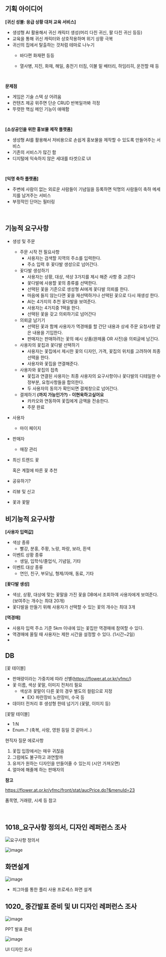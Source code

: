 ## 기획 아이디어

**[귀신 성불: 응급 상황 대처 교육 서비스]**

- 생성형 AI 활용해서 귀신 캐릭터 생성(머리 다친 귀신, 팔 다친 귀신 등등)
- 교육을 통해 귀신 캐릭터와 상호작용하며 위기 상황 극복
- 귀신의 집에서 탈출하는 것처럼 테마로 나누기
  - 바다편 화재편 등등
  - 열사병, 지진, 화재, 해일, 충전기 터짐, 이불 밑 배터리, 하임리히, 운전할 때 등
    
    <br>

**문제점**

- 게임은 기술 스택 상 어려움
- 컨텐츠 제공 위주면 단순 CRUD 반복일까봐 걱정
- 뚜렷한 핵심 메인 기능이 애매함

<br>

**[소상공인을 위한 홍보물 제작 플랫폼]**

- 생성형 AI를 활용해서 저비용으로 손쉽게 홍보물을 제작할 수 있도록 만들어주는 서비스
- 기존의 서비스가 많긴 함
- 디지털에 익숙하지 않은 세대를 타겟으로 UI

<br>

**[익명 축하 플랫폼]**

- 주변에 사람이 없는 외로운 사람들이 기념일을 등록하면 익명의 사람들이 축하 메세지를 남겨주는 서비스
- 부정적인 단어는 필터링

<br>

## 기능적 요구사항

- 생성 및 주문
    - 주문 시작 전 필요사항
        - 사용자는 검색할 지역의 주소를 입력한다.
        - 주소 입력 후 꽃다발 생성으로 넘어간다.
    - 꽃다발 생성하기
        - 사용자는 상황, 대상, 색상 3가지를  제시 해준 사항 중  고른다
        - 꽃다발에 사용할 꽃의 종류를 선택한다.
        - 선택된 꽃을 기준으로 생성형 AI에게 꽃다발 의뢰를 한다.
        - 마음에 들지 않는다면 꽃을 재선택하거나 선택된 꽃으로 다시 재생성 한다.
        - AI는 4가지의 추천 꽃다발을 보여준다.
        - 사용자는 4가지중 1택을 한다.
        - 선택된 꽃을 갖고 의뢰하기로 넘어간다
    - 의뢰글 남기기
        - 선택된 꽃과 함께 사용자가 역경매를 할 간단 내용과 상세 주문 요청사항 같은 내용을 기입한다.
        - 판매자는 판매하려는 꽃의 예시 상품(완제품 OR 사진)을 의뢰글에 남긴다.
    - 사용자의 꽃집과 꽃다발 선택하기
        - 사용자는 꽃집에서 제시한 꽃의 디자인, 가격, 꽃집의 위치를 고려하여 최종 선택을 한다.
        - 사용자와 꽃집을 연결해준다.
    - 사용자와 꽃집의 접촉
        - 꽃집과 연결된 사용자는 최종 사용자의 요구사항이나 꽃다발의 디테일한 수정부분, 요청사항들을 합의한다.
        - 두 사용자의 동의가 확인되면 결제창으로 넘어간다.
    - 결제하기 **(까지 가능인가?) - 이현욱하고싶어요**
        - 카카오와 연동하여 꽃집에게 금액을 전송한다.
        - 주문 완료
- 사용자
    - 마이 페이지
- 판매자
    - 매장 관리
- 최신 트렌드 꽃
    
    혹은 계절에 따른 꽃 추천
    
- 공유하기?
- 리뷰 및 신고
- 꽃과 꽃말

## 비기능적 요구사항

**[사용자 입력값]**

- 색상 종류
    - 빨강, 분홍, 주황, 노랑, 파랑, 보라, 흰색
- 이벤트 상황 종류
    - 생일, 입학식/졸업식, 기념일, 기타
- 이벤트 대상 종류
    - 연인, 친구, 부모님, 형제/자매, 동료, 기타

**[꽃다발 생성]**

- 색상, 상황, 대상에 맞는 꽃말을 가진 꽃을 DB에서 조회하여 사용자에게 보여준다. (보여주는 개수는 최대 20개)
- 꽃다발을 만들기 위해 사용자가 선택할 수 있는 꽃의 개수는 최대 3개

**[역경매]**

- 사용자 입력 주소 기준 5km 이내에 있는 꽃집만 역경매에 참여할 수 있다.
- 역경매에 올릴 때 사용자는 제한 시간을 설정할 수 있다. (1시간~2일)
- 

## DB

[꽃 테이블] 

- 판매량이라는 가중치에 따라 선별(https://flower.at.or.kr/yfmc/)
- 꽃 이름, 색상 꽃말, 이미지 전처리 필요
    - 색상과 꽃말이 다른 꽃의 경우 별도의 컬럼으로 지정
        - EX) 파란장비 노란장미, 수국 등
- 데이터 전처리 후 생성형 한테 넘기기 (꽃말, 이미지 등)

[꽃말 테이블] 

- 1:N
- Enum..? (축복, 사랑, 영원 등일 것 같아서..)

현직자 질문 에로사항

1. 꽃집 입장에서는 매우 귀찮음
2. 그럼에도 불구하고 과연할까
3. 유저가 원하는 디자인을 만들어줄 수 있는지 (시안 가져오면)
4. 얼마에 해줄께 하는 판매자의 

**참고**

https://flower.at.or.kr/yfmc/front/stat/aucPrice.do?&menuId=23

품목명, 거래량, 시세 등 참고

<br>

## 1018_요구사항 정의서, 디자인 레퍼런스 조사

![요구사항 정의서](https://github.com/giyeonkwon013/gifupload/assets/122511574/b5e483b4-c032-463b-b1dc-05efc15ccd67)



![image](https://github.com/giyeonkwon013/gifupload/assets/122511574/5cd67e34-cd48-4f0f-a566-cd134d8870d4)



## 화면설계

![image](https://github.com/giyeonkwon013/gifupload/assets/122511574/ed04d148-77f0-400b-95eb-596500e3cca8)


- 피그마를 통한 플리 사용 프로세스 화면 설계

## 1020_ 중간발표 준비 및 UI 디자인 레퍼런스 조사


![image](https://github.com/giyeonkwon013/gifupload/assets/122511574/602158d2-7229-4e92-800c-320027322fde)

PPT 발표 준비

![image](https://github.com/giyeonkwon013/gifupload/assets/122511574/93e01bac-06a1-4ed3-9ff6-b092534a7cdb)

UI 디자인 조사
